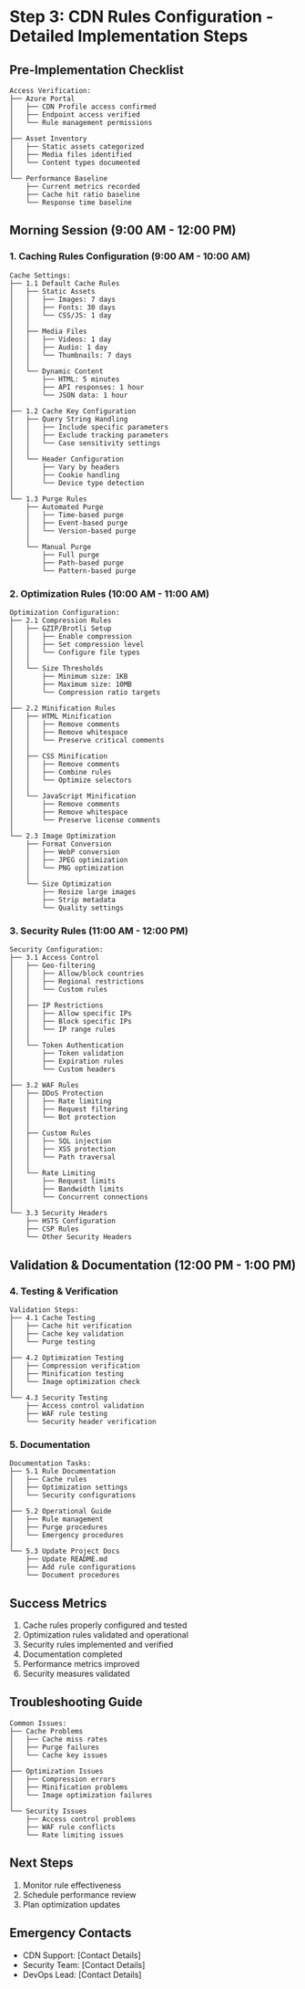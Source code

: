 # Step 3: CDN Rules Configuration - Detailed Implementation Steps

## Pre-Implementation Checklist
```
Access Verification:
├── Azure Portal
│   ├── CDN Profile access confirmed
│   ├── Endpoint access verified
│   └── Rule management permissions
│
├── Asset Inventory
│   ├── Static assets categorized
│   ├── Media files identified
│   └── Content types documented
│
└── Performance Baseline
    ├── Current metrics recorded
    ├── Cache hit ratio baseline
    └── Response time baseline
```

## Morning Session (9:00 AM - 12:00 PM)

### 1. Caching Rules Configuration (9:00 AM - 10:00 AM)
```
Cache Settings:
├── 1.1 Default Cache Rules
│   ├── Static Assets
│   │   ├── Images: 7 days
│   │   ├── Fonts: 30 days
│   │   └── CSS/JS: 1 day
│   │
│   ├── Media Files
│   │   ├── Videos: 1 day
│   │   ├── Audio: 1 day
│   │   └── Thumbnails: 7 days
│   │
│   └── Dynamic Content
│       ├── HTML: 5 minutes
│       ├── API responses: 1 hour
│       └── JSON data: 1 hour
│
├── 1.2 Cache Key Configuration
│   ├── Query String Handling
│   │   ├── Include specific parameters
│   │   ├── Exclude tracking parameters
│   │   └── Case sensitivity settings
│   │
│   └── Header Configuration
│       ├── Vary by headers
│       ├── Cookie handling
│       └── Device type detection
│
└── 1.3 Purge Rules
    ├── Automated Purge
    │   ├── Time-based purge
    │   ├── Event-based purge
    │   └── Version-based purge
    │
    └── Manual Purge
        ├── Full purge
        ├── Path-based purge
        └── Pattern-based purge
```

### 2. Optimization Rules (10:00 AM - 11:00 AM)
```
Optimization Configuration:
├── 2.1 Compression Rules
│   ├── GZIP/Brotli Setup
│   │   ├── Enable compression
│   │   ├── Set compression level
│   │   └── Configure file types
│   │
│   └── Size Thresholds
│       ├── Minimum size: 1KB
│       ├── Maximum size: 10MB
│       └── Compression ratio targets
│
├── 2.2 Minification Rules
│   ├── HTML Minification
│   │   ├── Remove comments
│   │   ├── Remove whitespace
│   │   └── Preserve critical comments
│   │
│   ├── CSS Minification
│   │   ├── Remove comments
│   │   ├── Combine rules
│   │   └── Optimize selectors
│   │
│   └── JavaScript Minification
│       ├── Remove comments
│       ├── Remove whitespace
│       └── Preserve license comments
│
└── 2.3 Image Optimization
    ├── Format Conversion
    │   ├── WebP conversion
    │   ├── JPEG optimization
    │   └── PNG optimization
    │
    └── Size Optimization
        ├── Resize large images
        ├── Strip metadata
        └── Quality settings
```

### 3. Security Rules (11:00 AM - 12:00 PM)
```
Security Configuration:
├── 3.1 Access Control
│   ├── Geo-filtering
│   │   ├── Allow/block countries
│   │   ├── Regional restrictions
│   │   └── Custom rules
│   │
│   ├── IP Restrictions
│   │   ├── Allow specific IPs
│   │   ├── Block specific IPs
│   │   └── IP range rules
│   │
│   └── Token Authentication
│       ├── Token validation
│       ├── Expiration rules
│       └── Custom headers
│
├── 3.2 WAF Rules
│   ├── DDoS Protection
│   │   ├── Rate limiting
│   │   ├── Request filtering
│   │   └── Bot protection
│   │
│   ├── Custom Rules
│   │   ├── SQL injection
│   │   ├── XSS protection
│   │   └── Path traversal
│   │
│   └── Rate Limiting
│       ├── Request limits
│       ├── Bandwidth limits
│       └── Concurrent connections
│
└── 3.3 Security Headers
    ├── HSTS Configuration
    ├── CSP Rules
    └── Other Security Headers
```

## Validation & Documentation (12:00 PM - 1:00 PM)

### 4. Testing & Verification
```
Validation Steps:
├── 4.1 Cache Testing
│   ├── Cache hit verification
│   ├── Cache key validation
│   └── Purge testing
│
├── 4.2 Optimization Testing
│   ├── Compression verification
│   ├── Minification testing
│   └── Image optimization check
│
└── 4.3 Security Testing
    ├── Access control validation
    ├── WAF rule testing
    └── Security header verification
```

### 5. Documentation
```
Documentation Tasks:
├── 5.1 Rule Documentation
│   ├── Cache rules
│   ├── Optimization settings
│   └── Security configurations
│
├── 5.2 Operational Guide
│   ├── Rule management
│   ├── Purge procedures
│   └── Emergency procedures
│
└── 5.3 Update Project Docs
    ├── Update README.md
    ├── Add rule configurations
    └── Document procedures
```

## Success Metrics
1. Cache rules properly configured and tested
2. Optimization rules validated and operational
3. Security rules implemented and verified
4. Documentation completed
5. Performance metrics improved
6. Security measures validated

## Troubleshooting Guide
```
Common Issues:
├── Cache Problems
│   ├── Cache miss rates
│   ├── Purge failures
│   └── Cache key issues
│
├── Optimization Issues
│   ├── Compression errors
│   ├── Minification problems
│   └── Image optimization failures
│
└── Security Issues
    ├── Access control problems
    ├── WAF rule conflicts
    └── Rate limiting issues
```

## Next Steps
1. Monitor rule effectiveness
2. Schedule performance review
3. Plan optimization updates

## Emergency Contacts
- CDN Support: [Contact Details]
- Security Team: [Contact Details]
- DevOps Lead: [Contact Details] 